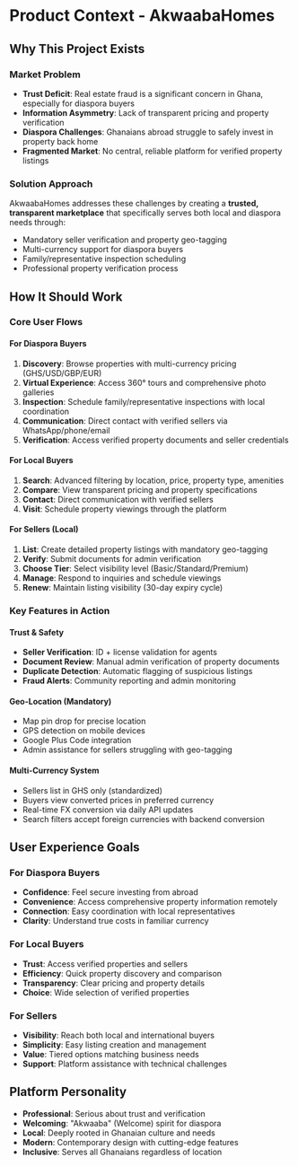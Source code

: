 # Product Context - AkwaabaHomes

## Why This Project Exists

### Market Problem
- **Trust Deficit**: Real estate fraud is a significant concern in Ghana, especially for diaspora buyers
- **Information Asymmetry**: Lack of transparent pricing and property verification
- **Diaspora Challenges**: Ghanaians abroad struggle to safely invest in property back home
- **Fragmented Market**: No central, reliable platform for verified property listings

### Solution Approach
AkwaabaHomes addresses these challenges by creating a **trusted, transparent marketplace** that specifically serves both local and diaspora needs through:
- Mandatory seller verification and property geo-tagging
- Multi-currency support for diaspora buyers
- Family/representative inspection scheduling
- Professional property verification process

## How It Should Work

### Core User Flows

#### For Diaspora Buyers
1. **Discovery**: Browse properties with multi-currency pricing (GHS/USD/GBP/EUR)
2. **Virtual Experience**: Access 360° tours and comprehensive photo galleries
3. **Inspection**: Schedule family/representative inspections with local coordination
4. **Communication**: Direct contact with verified sellers via WhatsApp/phone/email
5. **Verification**: Access verified property documents and seller credentials

#### For Local Buyers
1. **Search**: Advanced filtering by location, price, property type, amenities
2. **Compare**: View transparent pricing and property specifications
3. **Contact**: Direct communication with verified sellers
4. **Visit**: Schedule property viewings through the platform

#### For Sellers (Local)
1. **List**: Create detailed property listings with mandatory geo-tagging
2. **Verify**: Submit documents for admin verification
3. **Choose Tier**: Select visibility level (Basic/Standard/Premium)
4. **Manage**: Respond to inquiries and schedule viewings
5. **Renew**: Maintain listing visibility (30-day expiry cycle)

### Key Features in Action

#### Trust & Safety
- **Seller Verification**: ID + license validation for agents
- **Document Review**: Manual admin verification of property documents
- **Duplicate Detection**: Automatic flagging of suspicious listings
- **Fraud Alerts**: Community reporting and admin monitoring

#### Geo-Location (Mandatory)
- Map pin drop for precise location
- GPS detection on mobile devices
- Google Plus Code integration
- Admin assistance for sellers struggling with geo-tagging

#### Multi-Currency System
- Sellers list in GHS only (standardized)
- Buyers view converted prices in preferred currency
- Real-time FX conversion via daily API updates
- Search filters accept foreign currencies with backend conversion

## User Experience Goals

### For Diaspora Buyers
- **Confidence**: Feel secure investing from abroad
- **Convenience**: Access comprehensive property information remotely
- **Connection**: Easy coordination with local representatives
- **Clarity**: Understand true costs in familiar currency

### For Local Buyers
- **Trust**: Access verified properties and sellers
- **Efficiency**: Quick property discovery and comparison
- **Transparency**: Clear pricing and property details
- **Choice**: Wide selection of verified properties

### For Sellers
- **Visibility**: Reach both local and international buyers
- **Simplicity**: Easy listing creation and management
- **Value**: Tiered options matching business needs
- **Support**: Platform assistance with technical challenges

## Platform Personality
- **Professional**: Serious about trust and verification
- **Welcoming**: "Akwaaba" (Welcome) spirit for diaspora
- **Local**: Deeply rooted in Ghanaian culture and needs
- **Modern**: Contemporary design with cutting-edge features
- **Inclusive**: Serves all Ghanaians regardless of location
